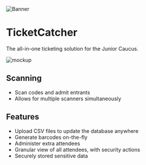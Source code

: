 ![Banner](https://github.com/Junior-Caucus-SU/TicketCatcher/assets/65963376/5c354efe-13c5-4ff4-831d-7f6bb337da04)

# TicketCatcher
The all-in-one ticketing solution for the Junior Caucus.

![mockup](https://github.com/Junior-Caucus-SU/TicketCatcher/assets/65963376/f7d56c42-9dfb-438d-b42c-a903a3a2a81f)

## Scanning
* Scan codes and admit entrants
* Allows for multiple scanners simultaneously

## Features
* Upload CSV files to update the database anywhere
* Generate barcodes on-the-fly
* Administer extra attendees
* Granular view of all attendees, with security actions
* Securely stored sensitive data
